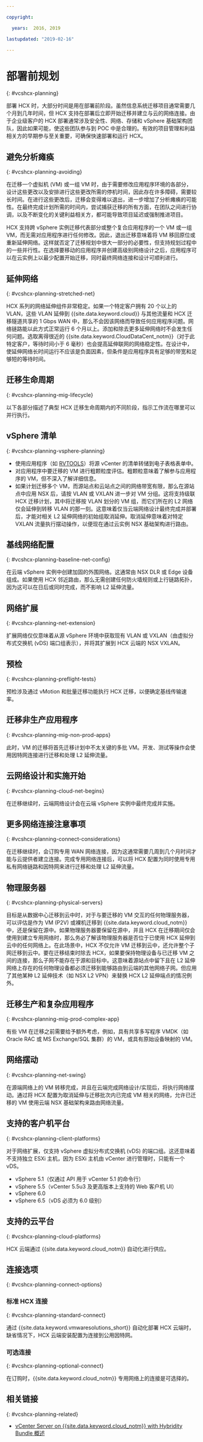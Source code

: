 ```yaml
---

copyright:

  years:  2016, 2019

lastupdated: "2019-02-16"

---
```


# 部署前规划
{: #vcshcx-planning}

部署 HCX 时，大部分时间是用在部署前阶段。虽然信息系统迁移项目通常需要几个月到几年时间，但 HCX 支持在部署后立即开始迁移并建立与云的网络连接。由于企业级客户的 HCX 部署通常涉及安全性、网络、存储和 vSphere 基础架构团队，因此如果可能，使这些团队参与到 POC 中是合理的。有效的项目管理和利益相关方的早期参与至关重要，可确保快速部署和运行 HCX。

## 避免分析瘫痪
{: #vcshcx-planning-avoiding}

在迁移一个虚拟机 (VM) 或一组 VM 时，由于需要修改应用程序环境的各部分，设计这些更改以及安排进行这些更改所需的停机时间，因此存在许多障碍，需要较长时间。在进行这些更改后，迁移会变得难以退出，进一步增加了分析瘫痪的可能性。在最终完成计划所需的时间内，尝试捕获迁移的所有方面，在团队之间进行协调，以及不断变化的关键利益相关方，都可能导致项目延迟或强制推进项目。

HCX 支持跨 vSphere 实例迁移代表部分或整个复合应用程序的一个 VM 或一组 VM，而无需对应用程序进行任何修改。因此，退出迁移意味着将 VM 移回原位或重新延伸网络。这样就否定了迁移规划中很大一部分的必要性，但支持规划过程中的一些并行性。在选择要移动的应用程序并创建高级别网络设计之后，应用程序可以在云实例上以最少配置开始迁移，同时最终网络连接和设计可顺利进行。

## 延伸网络
{: #vcshcx-planning-stretched-net}

HCX 系列的网络延伸组件非常稳定。如果一个特定客户拥有 20 个以上的 VLAN，这些 VLAN 延伸到 {{site.data.keyword.cloud}} 与其他流量和 HCX 迁移隧道共享的 1 Gbps WAN 中，那么不会因该网络而导致任何应用程序问题。网络链路能以此方式正常运行 6 个月以上。添加和除去更多延伸网络时不会发生任何问题。选取离得很近的 {{site.data.keyword.CloudDataCent_notm}}（对于此特定客户，等待时间小于 6 毫秒）也会提高延伸联网的网络稳定性。在设计中，使延伸网络长时间运行不应该是负面因素，但条件是应用程序具有足够的带宽和足够短的等待时间。


## 迁移生命周期
{: #vcshcx-planning-mig-lifecycle}

以下各部分描述了典型 HCX 迁移生命周期内的不同阶段，指示工作流在哪里可以并行执行。

## vSphere 清单
{: #vcshcx-planning-vsphere-planning}

- 使用应用程序（如 [RVTOOLS](https://www.robware.net/rvtools/)）将源 vCenter 的清单转储到电子表格表单中。
- 对应用程序中要迁移的 VM 进行粗颗粒度评估。粗颗粒意味着了解参与应用程序的 VM，但不深入了解详细信息。
- 如果计划迁移多个 VM，而源站点和云站点之间的网络带宽有限，那么在源站点中应用 NSX 后，请按 VLAN 或 VXLAN 进一步对 VM 分组。这将支持级联 HCX 迁移计划，其中将迁移按 VLAN 划分的 VM 组，而它们所在的 L2 网络仅会延伸到转移 VLAN 的那一刻。这意味着仅当云端网络设计最终完成并部署后，才能对相关 L2 延伸网络的初始组取消延伸。取消延伸意味着对特定 VXLAN 流量执行摆动操作，以便现在通过云实例 NSX 基础架构进行路由。


## 基线网络配置
{: #vcshcx-planning-baseline-net-config}

在云端 vSphere 实例中创建加固的外围网络。这通常由 NSX DLR 或 Edge 设备组成。如果使用 HCX 邻近路由，那么无需创建任何防火墙规则或上行链路拓扑，因为这可以在日后或同时完成，而不影响 L2 延伸流量。

## 	网络扩展
{: #vcshcx-planning-net-extension}

扩展网络仅仅意味着从源 vSphere 环境中获取现有 VLAN 或 VXLAN（由虚拟分布式交换机 (vDS) 端口组表示），并将其扩展到 HCX 云端的 NSX VXLAN。

## 预检
{: #vcshcx-planning-preflight-tests}

预检涉及通过 vMotion 和批量迁移功能执行 HCX 迁移，以便确定基线传输速率。

## 迁移非生产应用程序
{: #vcshcx-planning-mig-non-prod-apps}

此时，VM 的迁移将首先迁移计划中不太关键的多批 VM。开发、测试等操作会使用因特网连接进行迁移和处理 L2 延伸流量。


## 云网络设计和实施开始
{: #vcshcx-planning-cloud-net-begins}

在迁移继续时，云端网络设计会在云端 vSphere 实例中最终完成并实施。

## 更多网络连接注意事项
{: #vcshcx-planning-connect-considerations}

在迁移继续时，会订购专用 WAN 网络连接，因为这通常需要几周到几个月时间才能与云提供者建立连接。完成专用网络连接后，可以将 HCX 配置为同时使用专用私有网络链路和因特网来进行迁移和处理 L2 延伸流量。

## 物理服务器
{: #vcshcx-planning-physical-servers}

目标是从数据中心迁移到云中时，对于与要迁移的 VM 交互的任何物理服务器，可以评估是作为 VM (P2V) 或裸机迁移到 {{site.data.keyword.cloud_notm}} 中，还是保留在源中。如果物理服务器要保留在源中，并且 HCX 在迁移期间仅会使用到建立专用网络时，那么务必了解该物理服务器是否位于已使用 HCX 延伸到云中的任何网络上。在此场景中，HCX 不仅允许 VM 迁移到云中，还允许整个子网迁移到云中。要在迁移结束时除去 HCX，如果要保持物理设备与已迁移 VM 之间的连接，那么子网不能存在于源和目标中。这意味着源站点中留下且在 L2 延伸网络上存在的任何物理设备都必须迁移到能够路由到云端的其他网络子网。但应用了其他某种 L2 延伸技术（如 NSX L2 VPN）来替换 HCX L2 延伸端点的情况例外。

## 迁移生产和复杂应用程序
{: #vcshcx-planning-mig-prod-complex-app}

有些 VM 在迁移之前需要给予额外考虑，例如，具有共享多写程序 VMDK（如 Oracle RAC 或 MS Exchange/SQL 集群）的 VM，或具有原始设备映射的 VM。

## 网络摆动
{: #vcshcx-planning-net-swing}

在源端网络上的 VM 转移完成，并且在云端完成网络设计/实现后，将执行网络摆动。通过将 HCX 配置为取消延伸与迁移批次内已完成 VM 相关的网络，允许已迁移的 VM 使用云端 NSX 基础架构来路由网络流量。

## 支持的客户机平台
{: #vcshcx-planning-client-platforms}

对于网络扩展，仅支持 vSphere 虚拟分布式交换机 (vDS) 的端口组。这还意味着不支持独立 ESXi 主机，因为 ESXi 主机由 vCenter 进行管理时，只能有一个 vDS。
- vSphere 5.1（仅通过 API 用于 vCenter 5.1 的命令行）
- vSphere 5.5（vCenter 5.5u3 及更高版本上支持的 Web 客户机 UI）
- vSphere 6.0
- vSphere 6.5（vDS 必须为 6.0 级别）

## 支持的云平台
{: #vcshcx-planning-cloud-platforms}

HCX 云端通过 {{site.data.keyword.cloud_notm}} 自动化进行供应。

## 连接选项
{: #vcshcx-planning-connect-options}

### 标准 HCX 连接
{: #vcshcx-planning-standard-connect}

通过 {{site.data.keyword.vmwaresolutions_short}} 自动化部署 HCX 云端时，缺省情况下，HCX 云端安装配置为连接到公用因特网。

### 可选连接
{: #vcshcx-planning-optional-connect}

在订购时，{{site.data.keyword.cloud_notm}} 专用网络上的连接是可选择的。

## 相关链接
{: #vcshcx-planning-related}

* [vCenter Server on {{site.data.keyword.cloud_notm}} with Hybridity Bundle 概述](/docs/services/vmwaresolutions/archiref/vcs?topic=vmware-solutions-vcs-hybridity-intro)   

